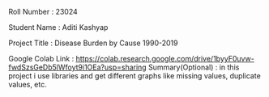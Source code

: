 Roll Number       :    23024 

Student Name      :     Aditi Kashyap 

Project Title     :    Disease Burden by Cause 1990-2019

Google Colab Link :   https://colab.research.google.com/drive/1byyF0uvw-fwdSzsGeDb5lWfoyt9i1OEa?usp=sharing
Summary(Optional) :   in this project i use libraries and get different graphs like missing values, duplicate values, etc. 
